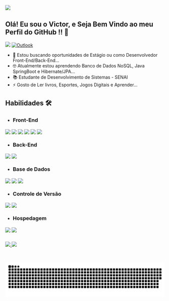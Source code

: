 
![](https://komarev.com/ghpvc/?username=VictorN7&color=blueviolet&label=PROFILE+VIEWS)

## Olá! Eu sou o Victor, e Seja Bem Vindo ao meu Perfil do GitHub !! 👋

<a href="https://www.linkedin.com/in/victor-hugo-nogueira-santos-32a519184/" target="_blank"><img src="https://img.shields.io/badge/-LinkedIn-%230077B5?style=for-the-badge&logo=linkedin&logoColor=white" target="_blank"/></a>
<a target="_blank" href="mailto:victorhnogueira@hotmail.com">
    <img alt="Outlook" src="https://img.shields.io/badge/victorhnogueira@hotmail.com-0078D4?style=for-the-badge&logo=microsoft-outlook&logoColor=white" />
</a>



- 🔭 Estou buscando oportunidades de Estágio ou como Desenvolvedor Front-End/Back-End...
- 🤓  Atualmente estou aprendendo Banco de Dados NoSQL, Java SpringBoot e Hibernate/JPA...
- 📚 Estudante de Desenvolvimento de Sistemas - SENAI
- ⚡ Gosto de Ler livros, Esportes, Jogos Digitais e Aprender...


<div>

 ## Habilidades 🛠 

- ### Front-End 
    
<img align="center" src="https://img.shields.io/badge/JavaScript-F7DF1E?style=for-the-badge&logo=javascript&logoColor=black">

<img align="center" src="https://img.shields.io/badge/Bootstrap-563D7C?style=for-the-badge&logo=bootstrap&logoColor=white">

<img align="center" src="https://img.shields.io/badge/HTML5-E34F26?style=for-the-badge&logo=html5&logoColor=white">

<img align="center" src="https://img.shields.io/badge/CSS3-1572B6?style=for-the-badge&logo=css3&logoColor=white">

<img align="center" src="https://img.shields.io/badge/React-20232A?style=for-the-badge&logo=react&logoColor=61DAFB">

<img align="center" src="https://img.shields.io/badge/React_Native-20232A?style=for-the-badge&logo=react&logoColor=61DAFB">

    
- ### Back-End

<img align="center" src="https://img.shields.io/badge/Java-ED8B00?style=for-the-badge&logo=java&logoColor=white">

<img align="center" src="https://img.shields.io/badge/Spring-6DB33F?style=for-the-badge&logo=spring&logoColor=white">

    
- ### Base de Dados

<img align="center" src="https://img.shields.io/badge/MySQL-4682B4?style=for-the-badge&logo=mysql&logoColor=white">

<img align="center" src="https://img.shields.io/badge/PostgreSQL-316192?style=for-the-badge&logo=postgresql&logoColor=white">
    
<img align="center" src="https://img.shields.io/badge/MongoDB-4EA94B?style=for-the-badge&logo=mongodb&logoColor=white">

- ### Controle de Versão

<img align="center" src="https://img.shields.io/badge/GitHub-000000?style=for-the-badge&logo=github&logoColor=white">
    
<img align="center" src="https://img.shields.io/badge/Git-FF4500?style=for-the-badge&logo=git&logoColor=white">
    
- ### Hospedagem

<img align="center" src="https://img.shields.io/badge/Netlify-00C7B7?style=for-the-badge&logo=netlify&logoColor=white">
    
<img align="center" src="https://img.shields.io/badge/Heroku-430098?style=for-the-badge&logo=heroku&logoColor=white">
    
</div>

##

 <div>
  <a href="https://github.com/VictorN7">
  <img height="160em" src="https://github-readme-stats.vercel.app/api?username=VictorN7&show_icons=true&theme=dark&include_all_commits=true&count_private=true"/>
  <img height="160em" src="https://github-readme-stats.vercel.app/api/top-langs/?username=VictorN7&layout=compact&langs_count=7&theme=dark"/>

</div>
    
 <br>
 
##
   ![Snake animation](https://github.com/VictorN7/VictorN7/blob/output/github-contribution-grid-snake.svg)

</div>
